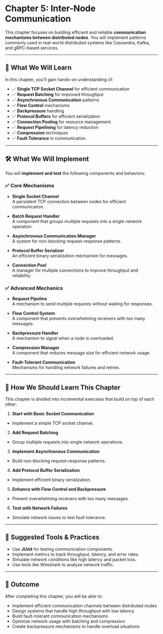# Chapter 5: Inter-Node Communication

This chapter focuses on building efficient and reliable **communication mechanisms between distributed nodes**. You will implement patterns commonly used in real-world distributed systems like Cassandra, Kafka, and gRPC-based services.

---

## 🎯 What We Will Learn

In this chapter, you'll gain hands-on understanding of:

- ✅ **Single TCP Socket Channel** for efficient communication
- ✅ **Request Batching** for improved throughput
- ✅ **Asynchronous Communication** patterns
- ✅ **Flow Control** mechanisms
- ✅ **Backpressure** handling
- ✅ **Protocol Buffers** for efficient serialization
- ✅ **Connection Pooling** for resource management
- ✅ **Request Pipelining** for latency reduction
- ✅ **Compression** techniques
- ✅ **Fault Tolerance** in communication

---

## 🛠 What We Will Implement

You will **implement and test** the following components and behaviors:

### ✅ Core Mechanisms

- **Single Socket Channel**  
  A persistent TCP connection between nodes for efficient communication.

- **Batch Request Handler**  
  A component that groups multiple requests into a single network operation.

- **Asynchronous Communication Manager**  
  A system for non-blocking request-response patterns.

- **Protocol Buffer Serializer**  
  An efficient binary serialization mechanism for messages.

- **Connection Pool**  
  A manager for multiple connections to improve throughput and reliability.

### ✅ Advanced Mechanics

- **Request Pipeline**  
  A mechanism to send multiple requests without waiting for responses.

- **Flow Control System**  
  A component that prevents overwhelming receivers with too many messages.

- **Backpressure Handler**  
  A mechanism to signal when a node is overloaded.

- **Compression Manager**  
  A component that reduces message size for efficient network usage.

- **Fault-Tolerant Communication**  
  Mechanisms for handling network failures and retries.

---

## 📘 How We Should Learn This Chapter

This chapter is divided into incremental exercises that build on top of each other:

1. **Start with Basic Socket Communication**
  - Implement a simple TCP socket channel.

2. **Add Request Batching**
  - Group multiple requests into single network operations.

3. **Implement Asynchronous Communication**
  - Build non-blocking request-response patterns.

4. **Add Protocol Buffer Serialization**
  - Implement efficient binary serialization.

5. **Enhance with Flow Control and Backpressure**
  - Prevent overwhelming receivers with too many messages.

6. **Test with Network Failures**
  - Simulate network issues to test fault tolerance.

---

## 🧪 Suggested Tools & Practices

- Use **JUnit** for testing communication components.
- Implement metrics to track throughput, latency, and error rates.
- Simulate network conditions like high latency and packet loss.
- Use tools like Wireshark to analyze network traffic.

---

## 🚀 Outcome

After completing this chapter, you will be able to:

- Implement efficient communication channels between distributed nodes
- Design systems that handle high throughput with low latency
- Build fault-tolerant communication mechanisms
- Optimize network usage with batching and compression
- Create backpressure mechanisms to handle overload situations
